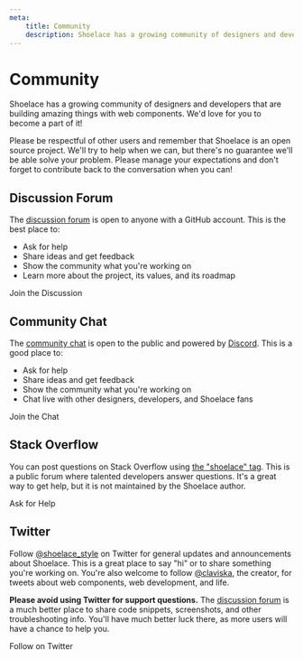 ```yaml
---
meta:
    title: Community
    description: Shoelace has a growing community of designers and developers that are building amazing things with web components.
---
```


# Community

Shoelace has a growing community of designers and developers that are building amazing things with web components. We'd love for you to become a part of it!

Please be respectful of other users and remember that Shoelace is an open source project. We'll try to help when we can, but there's no guarantee we'll be able solve your problem. Please manage your expectations and don't forget to contribute back to the conversation when you can!

## Discussion Forum

The [discussion forum](https://github.com/gesdisc/components/discussions) is open to anyone with a GitHub account. This is the best place to:

-   Ask for help
-   Share ideas and get feedback
-   Show the community what you're working on
-   Learn more about the project, its values, and its roadmap

<edux-button variant="primary" href="https://github.com/gesdisc/components/discussions" target="_blank">
  <sl-icon name="github" slot="prefix"></sl-icon>
  Join the Discussion
</edux-button>

## Community Chat

The [community chat](https://discord.gg/mg8f26C) is open to the public and powered by [Discord](https://discord.com/). This is a good place to:

-   Ask for help
-   Share ideas and get feedback
-   Show the community what you're working on
-   Chat live with other designers, developers, and Shoelace fans

<edux-button variant="primary" href="https://discord.gg/mg8f26C" target="_blank">
  <sl-icon name="discord" slot="prefix"></sl-icon>
  Join the Chat
</edux-button>

## Stack Overflow

You can post questions on Stack Overflow using [the "shoelace" tag](https://stackoverflow.com/questions/tagged/shoelace). This is a public forum where talented developers answer questions. It's a great way to get help, but it is not maintained by the Shoelace author.

<edux-button variant="primary" href="https://stackoverflow.com/questions/ask?tags=shoelace" target="_blank">
  <sl-icon name="stack-overflow" slot="prefix"></sl-icon>
  Ask for Help
</edux-button>

## Twitter

Follow [@shoelace_style](https://twitter.com/shoelace_style) on Twitter for general updates and announcements about Shoelace. This is a great place to say "hi" or to share something you're working on. You're also welcome to follow [@claviska](https://twitter.com/claviska), the creator, for tweets about web components, web development, and life.

**Please avoid using Twitter for support questions.** The [discussion forum](https://github.com/gesdisc/components/discussions) is a much better place to share code snippets, screenshots, and other troubleshooting info. You'll have much better luck there, as more users will have a chance to help you.

<edux-button variant="primary" href="https://twitter.com/shoelace_style" target="_blank">
  <sl-icon name="twitter" slot="prefix"></sl-icon>
  Follow on Twitter
</edux-button>
